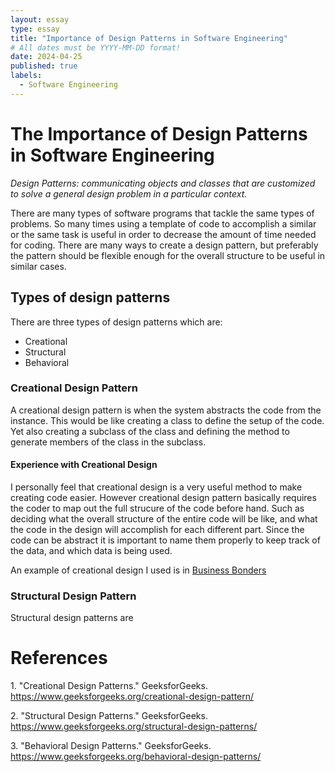 ```yaml
---
layout: essay
type: essay
title: "Importance of Design Patterns in Software Engineering"
# All dates must be YYYY-MM-DD format!
date: 2024-04-25
published: true
labels:
  - Software Engineering
---
```



# The Importance of Design Patterns in Software Engineering
*Design Patterns: communicating objects and classes that are customized to solve a general design problem in a particular context.*

<p>There are many types of software programs that tackle the same types of problems. So many times using a template of code to accomplish a similar or the same task is useful in order to decrease the amount of time needed for coding. There are many ways to create a design pattern, but preferably the pattern should be flexible enough for the overall structure to be useful in similar cases.</p>

## Types of design patterns
<p>There are three types of design patterns which are:</p>
<ul>
  <li>Creational</li>
  <li>Structural</li>
  <li>Behavioral</li>
</ul>

### Creational Design Pattern
<p>A creational design pattern is when the system abstracts the code from the instance. This would be like creating a class to define the setup of the code. Yet also creating a subclass of the class and defining the method to generate members of the class in the subclass.</p>

#### Experience with Creational Design
<p>I personally feel that creational design is a very useful method to make creating code easier. However creational design pattern basically requires the coder to map out the full strucure of the code before hand. Such as deciding what the overall structure of the entire code will be like, and what the code in the design will accomplish for each different part. Since the code can be abstract it is important to name them properly to keep track of the data, and which data is being used.</p>
<p>An example of creational design I used is in <a href="https://businessbonders.xyz/">Business Bonders</a></p>

### Structural Design Pattern
<p>Structural design patterns are </p>
<!-- <img width="400px" class="rounded float-start pe-4" src="../img/IsUnique.jpeg"> -->


# References
<p>1. "Creational Design Patterns." GeeksforGeeks. <a href="https://www.geeksforgeeks.org/creational-design-pattern/">https://www.geeksforgeeks.org/creational-design-pattern/</a> </p>
<p>2. "Structural Design Patterns." GeeksforGeeks. <a href="https://www.geeksforgeeks.org/structural-design-patterns/">https://www.geeksforgeeks.org/structural-design-patterns/</a> </p>
<p>3. "Behavioral Design Patterns." GeeksforGeeks. <a href="https://www.geeksforgeeks.org/behavioral-design-patterns/">https://www.geeksforgeeks.org/behavioral-design-patterns/</a> </p>

